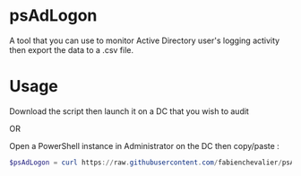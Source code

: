 # psAdLogon
A tool that you can use to monitor Active Directory user's logging activity then export the data to a .csv file.

# Usage

Download the script then launch it on a DC that you wish to audit 

OR

Open a PowerShell instance in Administrator on the DC then copy/paste :

``` powershell
$psAdLogon = curl https://raw.githubusercontent.com/fabienchevalier/psAdLogon/main/psAdLogon.ps1; Invoke-Expression $($psAdLogon.Content)
```






